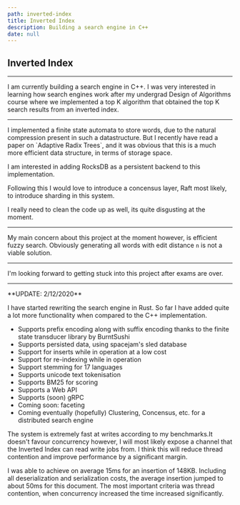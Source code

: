 ```yaml
---
path: inverted-index
title: Inverted Index
description: Building a search engine in C++
date: null
---
```


## Inverted Index

<hr />
I am currently building a search engine in C++.
I was very interested in learning how search engines work after my undergrad Design of Algorithms course
where we implemented a top K algorithm that obtained the top K search results from an inverted index.

<hr /> 
I implemented a finite state automata to store words, due to the natural compression present in such a datastructure.
But I recently have read a paper on `Adaptive Radix Trees`, and it was obvious that this is a much more efficient data structure,
in terms of storage space.

I am interested in adding RocksDB as a persistent backend to this implementation.

Following this I would love to introduce a concensus layer, Raft most likely, to introduce sharding in this system.

I really need to clean the code up as well, its quite disgusting at the moment.

<hr />

My main concern about this project at the moment however, is efficient fuzzy search.
Obviously generating all words with edit distance `n` is not a viable solution.

<hr />
I'm looking forward to getting stuck into this project after exams are over.

<hr />
**UPDATE: 2/12/2020**


I have started rewriting the search engine in Rust. 
So far I have added quite a lot more functionality when compared to the C++ implementation. 

* Supports prefix encoding along with suffix encoding thanks to the finite state transducer library by BurntSushi
* Supports persisted data, using spacejam's sled database
* Support for inserts while in operation at a low cost
* Support for re-indexing while in operation
* Support stemming for 17 languages
* Supports unicode text tokenisation
* Supports BM25 for scoring
* Supports a Web API
* Supports (soon) gRPC
* Coming soon: faceting
* Coming eventually (hopefully) Clustering, Concensus, etc. for a distributed search engine


<p>
The system is extremely fast at writes according to my benchmarks.It doesn't favour concurrency however, 
I will most likely expose a channel that the Inverted Index can read write jobs from. I think this 
will reduce thread contention and improve performance by a significant margin. 

I was able to achieve on average 15ms for an insertion of 148KB. 
Including all deserialization and serialization costs, the average insertion jumped to about 50ms for this document. 
The most important criteria was thread contention, when concurrency increased the time increased significantly. 

</p>